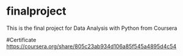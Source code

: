 # finalproject
This is the final project for Data Analysis with Python from Coursera

#Certificate
https://coursera.org/share/805c23ab934d106a85f545a4895d4c54
